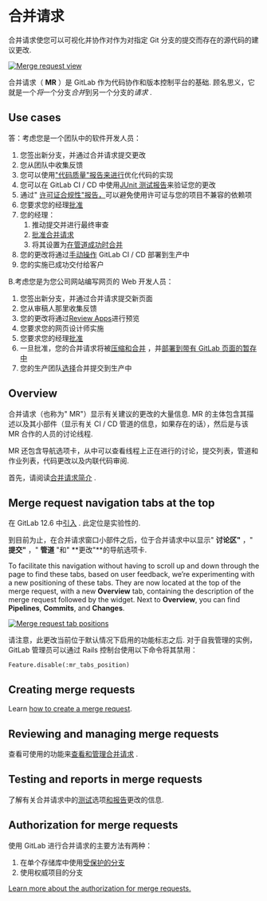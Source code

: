 # 合并请求[](#合并请求 "Permalink")

合并请求使您可以可视化并协作对作为对指定 Git 分支的提交而存在的源代码的建议更改.

[![Merge request view](img/44dfa1e85103f88c82598a4ef9f8d0ae.png)](img/merge_request.png)

合并请求（ **MR** ）是 GitLab 作为代码协作和版本控制平台的基础. 顾名思义，它就是一个*将*一个分支*合并*到另一个分支的*请求* .

## Use cases[](#use-cases "Permalink")

答：考虑您是一个团队中的软件开发人员：

1.  您签出新分支，并通过合并请求提交更改
2.  您从团队中收集反馈
3.  您可以使用["代码质量"报告来进行](code_quality.html)优化代码的实现
4.  您可以在 GitLab CI / CD 中使用[JUnit 测试报告](../../../ci/junit_test_reports.html)来验证您的更改
5.  通过" [许可证合规性"报告，](../../compliance/license_compliance/index.html)可以避免使用许可证与您的项目不兼容的依赖项
6.  您要求您的经理[批准](merge_request_approvals.html)
7.  您的经理：
    1.  推动提交并进行最终审查
    2.  [批准合并请求](merge_request_approvals.html)
    3.  将其设置为[在管道成功时合并](merge_when_pipeline_succeeds.html)
8.  您的更改将通过[手动操作](../../../ci/yaml/README.html#whenmanual) GitLab CI / CD 部署到生产中
9.  您的实施已成功交付给客户

B.考虑您是为您公司网站编写网页的 Web 开发人员：

1.  您签出新分支，并通过合并请求提交新页面
2.  您从审稿人那里收集反馈
3.  您的更改将通过[Review Apps](../../../ci/review_apps/index.html)进行预览
4.  您要求您的网页设计师实施
5.  您要求您的经理[批准](merge_request_approvals.html)
6.  一旦批准，您的合并请求将被[压缩和合并](squash_and_merge.html) ，并[部署到带有 GitLab 页面的暂存中](https://about.gitlab.com/blog/2016/08/26/ci-deployment-and-environments/)
7.  您的生产团队[选择](cherry_pick_changes.html)合并提交到生产中

## Overview[](#overview "Permalink")

合并请求（也称为" MR"）显示有关建议的更改的大量信息. MR 的主体包含其描述以及其小部件（显示有关 CI / CD 管道的信息，如果存在的话），然后是与该 MR 合作的人员的讨论线程.

MR 还包含导航选项卡，从中可以查看线程上正在进行的讨论，提交列表，管道和作业列表，代码更改以及内联代码审阅.

首先，请阅读[合并请求简介](getting_started.html) .

## Merge request navigation tabs at the top[](#merge-request-navigation-tabs-at-the-top "Permalink")

在 GitLab 12.6 中[引入](https://gitlab.com/gitlab-org/gitlab/-/issues/33813) . 此定位是实验性的.

到目前为止，在合并请求窗口小部件之后，位于合并请求中以显示" **讨论区"** ，" **提交"** ，" **管道** "和" **更改"**的导航选项卡.

To facilitate this navigation without having to scroll up and down through the page to find these tabs, based on user feedback, we’re experimenting with a new positioning of these tabs. They are now located at the top of the merge request, with a new **Overview** tab, containing the description of the merge request followed by the widget. Next to **Overview**, you can find **Pipelines**, **Commits**, and **Changes**.

[![Merge request tab positions](img/9e7b70cdf92b88509713225035e8e964.png)](img/merge_request_tab_position_v12_6.png)

请注意，此更改当前位于默认情况下启用的功能标志之后. 对于自我管理的实例，GitLab 管理员可以通过 Rails 控制台使用以下命令将其禁用：

```
Feature.disable(:mr_tabs_position) 
```

## Creating merge requests[](#creating-merge-requests "Permalink")

Learn [how to create a merge request](creating_merge_requests.html).

## Reviewing and managing merge requests[](#reviewing-and-managing-merge-requests "Permalink")

查看可使用的功能来[查看和管理合并请求](reviewing_and_managing_merge_requests.html) .

## Testing and reports in merge requests[](#testing-and-reports-in-merge-requests "Permalink")

了解有关合并请求中的[测试](testing_and_reports_in_merge_requests.html)选项[和报告](testing_and_reports_in_merge_requests.html)更改的信息.

## Authorization for merge requests[](#authorization-for-merge-requests "Permalink")

使用 GitLab 进行合并请求的主要方法有两种：

1.  在单个存储库中使用[受保护的分支](../protected_branches.html)
2.  使用权威项目的分支

[Learn more about the authorization for merge requests.](authorization_for_merge_requests.html)